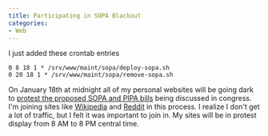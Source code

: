 ```yaml
---
title: Participating in SOPA Blackout
categories:
- Web
---
```


I just added these crontab entries
    
    0 8 18 1 * /srv/www/maint/sopa/deploy-sopa.sh
    0 20 18 1 * /srv/www/maint/sopa/remove-sopa.sh
    

On January 18th at midnight all of my personal websites will be going dark to [protest the proposed SOPA and PIPA bills](http://americancensorship.org/) being discussed in congress. I'm joining sites like [Wikipedia](http://wikimediafoundation.org/wiki/English_Wikipedia_anti-SOPA_blackout) and [Reddit](http://blog.reddit.com/2012/01/stopped-they-must-be-on-this-all.html) in this process. I realize I don't get a lot of traffic, but I felt it was important to join in. My sites will be in protest display from 8 AM to 8 PM central time.
